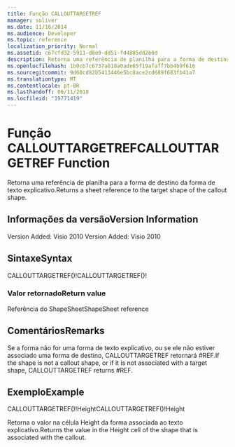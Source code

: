 ```yaml
---
title: Função CALLOUTTARGETREF
manager: soliver
ms.date: 11/16/2014
ms.audience: Developer
ms.topic: reference
localization_priority: Normal
ms.assetid: c67cfd32-5911-d8e9-dd51-fd4885dd2b0d
description: Retorna uma referência de planilha para a forma de destino da forma de texto explicativo.
ms.openlocfilehash: 1b0cb7c6737a810a0ade65f19afaff7bb4b9f616
ms.sourcegitcommit: 9d60cd82b5413446e5bc8ace2cd689f683fb41a7
ms.translationtype: MT
ms.contentlocale: pt-BR
ms.lasthandoff: 06/11/2018
ms.locfileid: "19771419"
---
```

# <a name="callouttargetref-function"></a><span data-ttu-id="06d3a-103">Função CALLOUTTARGETREF</span><span class="sxs-lookup"><span data-stu-id="06d3a-103">CALLOUTTARGETREF Function</span></span>

<span data-ttu-id="06d3a-104">Retorna uma referência de planilha para a forma de destino da forma de texto explicativo.</span><span class="sxs-lookup"><span data-stu-id="06d3a-104">Returns a sheet reference to the target shape of the callout shape.</span></span>
  
## <a name="version-information"></a><span data-ttu-id="06d3a-105">Informações da versão</span><span class="sxs-lookup"><span data-stu-id="06d3a-105">Version Information</span></span>

<span data-ttu-id="06d3a-106">Version Added: Visio 2010
</span><span class="sxs-lookup"><span data-stu-id="06d3a-106">Version Added: Visio 2010</span></span> 
  
## <a name="syntax"></a><span data-ttu-id="06d3a-107">Sintaxe</span><span class="sxs-lookup"><span data-stu-id="06d3a-107">Syntax</span></span>

<span data-ttu-id="06d3a-108">CALLOUTTARGETREF()!</span><span class="sxs-lookup"><span data-stu-id="06d3a-108">CALLOUTTARGETREF()!</span></span>
  
### <a name="return-value"></a><span data-ttu-id="06d3a-109">Valor retornado</span><span class="sxs-lookup"><span data-stu-id="06d3a-109">Return value</span></span>

<span data-ttu-id="06d3a-110">Referência do ShapeSheet</span><span class="sxs-lookup"><span data-stu-id="06d3a-110">ShapeSheet reference</span></span>
  
## <a name="remarks"></a><span data-ttu-id="06d3a-111">Comentários</span><span class="sxs-lookup"><span data-stu-id="06d3a-111">Remarks</span></span>

<span data-ttu-id="06d3a-112">Se a forma não for uma forma de texto explicativo, ou se ele não estiver associado uma forma de destino, CALLOUTTARGETREF retornará #REF.</span><span class="sxs-lookup"><span data-stu-id="06d3a-112">If the shape is not a callout shape, or if it is not associated with a target shape, CALLOUTTARGETREF returns #REF.</span></span>
  
## <a name="example"></a><span data-ttu-id="06d3a-113">Exemplo</span><span class="sxs-lookup"><span data-stu-id="06d3a-113">Example</span></span>

<span data-ttu-id="06d3a-114">CALLOUTTARGETREF()!Height</span><span class="sxs-lookup"><span data-stu-id="06d3a-114">CALLOUTTARGETREF()!Height</span></span> 
  
<span data-ttu-id="06d3a-115">Retorna o valor na célula Height da forma associada ao texto explicativo.</span><span class="sxs-lookup"><span data-stu-id="06d3a-115">Returns the value in the Height cell of the shape that is associated with the callout.</span></span> 
  

